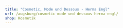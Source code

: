 ```yaml
---
title: "Cosmetic, Mode und Dessous - Herma Engl"
url: /augsburg/cosmetic-mode-und-dessous-herma-engl/
shop: Kosmetik
---
```


